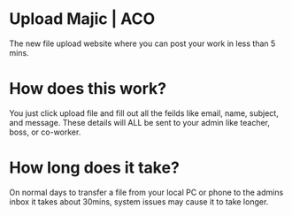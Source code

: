 # Upload Majic | ACO
The new file upload website where you can post your work in less than 5 mins. 

# How does this work?
You just click upload file and fill out all the feilds like email, name, subject, and message. These details will ALL be sent to your admin like teacher, boss, or co-worker. 

# How long does it take?
On normal days to transfer a file from your local PC or phone to the admins inbox it takes about 30mins, system issues may cause it to take longer.
